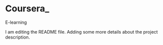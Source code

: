 # Coursera_
E-learning

I am editing the README file. Adding some more details about the project description.

